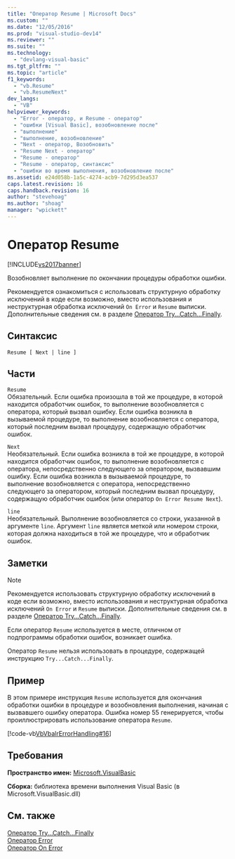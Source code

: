 ```yaml
---
title: "Оператор Resume | Microsoft Docs"
ms.custom: ""
ms.date: "12/05/2016"
ms.prod: "visual-studio-dev14"
ms.reviewer: ""
ms.suite: ""
ms.technology: 
  - "devlang-visual-basic"
ms.tgt_pltfrm: ""
ms.topic: "article"
f1_keywords: 
  - "vb.Resume"
  - "vb.ResumeNext"
dev_langs: 
  - "VB"
helpviewer_keywords: 
  - "Error - оператор, и Resume - оператор"
  - "ошибки [Visual Basic], возобновление после"
  - "выполнение"
  - "выполнение, возобновление"
  - "Next - оператор, Возобновить"
  - "Resume Next - оператор"
  - "Resume - оператор"
  - "Resume - оператор, синтаксис"
  - "ошибки во время выполнения, возобновление после"
ms.assetid: e24d058b-1a5c-4274-acb9-7d295d3ea537
caps.latest.revision: 16
caps.handback.revision: 16
author: "stevehoag"
ms.author: "shoag"
manager: "wpickett"
---
```

# Оператор Resume
[!INCLUDE[vs2017banner](../../../csharp/includes/vs2017banner.md)]

Возобновляет выполнение по окончании процедуры обработки ошибки.  
  
 Рекомендуется ознакомиться с использовать структурную обработку исключений в коде если возможно, вместо использования и неструктурная обработка исключений `On Error` и  `Resume` выписки.  Дополнительные сведения см. в разделе [Оператор Try...Catch...Finally](../../../visual-basic/language-reference/statements/try-catch-finally-statement.md).  
  
## Синтаксис  
  
```  
Resume [ Next | line ]  
```  
  
## Части  
 `Resume`  
 Обязательный.  Если ошибка произошла в той же процедуре, в которой находится обработчик ошибок, то выполнение возобновляется с оператора, который вызвал ошибку.  Если ошибка возникла в вызываемой процедуре, то выполнение возобновляется с оператора, который последним вызвал процедуру, содержащую обработчик ошибок.  
  
 `Next`  
 Необязательный.  Если ошибка возникла в той же процедуре, в которой находится обработчик ошибок, то выполнение возобновляется с оператора, непосредственно следующего за оператором, вызвавшим ошибку.  Если ошибка возникла в вызываемой процедуре, то выполнение возобновляется с оператора, непосредственно следующего за оператором, который последним вызвал процедуру, содержащую обработчик ошибок \(или оператор `On Error Resume Next`\).  
  
 `line`  
 Необязательный.  Выполнение возобновляется со строки, указанной в аргументе `line`.  Аргумент `line` является меткой или номером строки, которая должна находиться в той же процедуре, что и обработчик ошибок.  
  
## Заметки  
  
> [!NOTE]
>  Рекомендуется использовать структурную обработку исключений в коде если возможно, вместо использования и неструктурная обработка исключений `On Error` и  `Resume` выписки.  Дополнительные сведения см. в разделе [Оператор Try...Catch...Finally](../../../visual-basic/language-reference/statements/try-catch-finally-statement.md).  
  
 Если оператор `Resume` используется в месте, отличном от подпрограммы обработки ошибок, возникает ошибка.  
  
 Оператор `Resume` нельзя использовать в процедуре, содержащей инструкцию `Try...Catch...Finally`.  
  
## Пример  
 В этом примере инструкция `Resume` используется для окончания обработки ошибки в процедуре и возобновления выполнения, начиная с вызвавшего ошибку оператора.  Ошибка номер 55 генерируется, чтобы проиллюстрировать использование оператора `Resume`.  
  
 [!code-vb[VbVbalrErrorHandling#16](../../../visual-basic/language-reference/statements/codesnippet/VisualBasic/resume-statement_1.vb)]  
  
## Требования  
 **Пространство имен:** [Microsoft.VisualBasic](../../../visual-basic/language-reference/runtime-library-members.md)  
  
 **Сборка:** библиотека времени выполнения Visual Basic \(в Microsoft.VisualBasic.dll\)  
  
## См. также  
 [Оператор Try...Catch...Finally](../../../visual-basic/language-reference/statements/try-catch-finally-statement.md)   
 [Оператор Error](../../../visual-basic/language-reference/statements/error-statement.md)   
 [Оператор On Error](../../../visual-basic/language-reference/statements/on-error-statement.md)